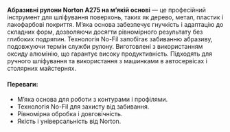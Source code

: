 **Абразивні рулони Norton A275 на м’якій основі** — це професійний інструмент для шліфування поверхонь, таких як дерево, метал, пластик і лакофарбові покриття. М’яка основа забезпечує гнучкість і адаптацію до складних форм, дозволяючи досягти рівномірного результату без глибоких подряпин. Технологія No-Fil запобігає забиванню абразиву, подовжуючи термін служби рулону. Виготовлені з використанням оксиду алюмінію, що гарантує високу продуктивність. Підходять для ручного шліфування та використання з машинками в автосервісах і столярних майстернях.

#### Переваги:

- М’яка основа для роботи з контурами і профілями.
- Технологія No-Fil для захисту від забивання.
- Рівномірна обробка і довговічність.
- Якість і універсальність від Norton.
